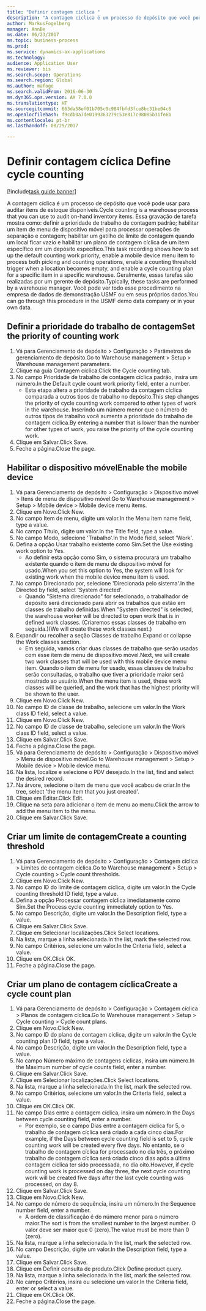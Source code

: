 ```yaml
--- 
title: "Definir contagem cíclica "
description: "A contagem cíclica é um processo de depósito que você pode usar para auditar itens de estoque disponíveis."
author: MarkusFogelberg
manager: AnnBe
ms.date: 06/23/2017
ms.topic: business-process
ms.prod: 
ms.service: dynamics-ax-applications
ms.technology: 
audience: Application User
ms.reviewer: bis
ms.search.scope: Operations
ms.search.region: Global
ms.author: mafoge
ms.search.validFrom: 2016-06-30
ms.dyn365.ops.version: AX 7.0.0
ms.translationtype: HT
ms.sourcegitcommit: 663da58ef01b705c0c984fbfd3fce8bc31be04c6
ms.openlocfilehash: f9cdb0a7de0199363279c53e817c98085b31fe6b
ms.contentlocale: pt-br
ms.lasthandoff: 08/29/2017

---
```

# <a name="define-cycle-counting"></a><span data-ttu-id="4cfcb-103">Definir contagem cíclica </span><span class="sxs-lookup"><span data-stu-id="4cfcb-103">Define cycle counting</span></span> 

[!include[task guide banner](../../includes/task-guide-banner.md)]

<span data-ttu-id="4cfcb-104">A contagem cíclica é um processo de depósito que você pode usar para auditar itens de estoque disponíveis.</span><span class="sxs-lookup"><span data-stu-id="4cfcb-104">Cycle counting is a warehouse process that you can use to audit on-hand inventory items.</span></span> <span data-ttu-id="4cfcb-105">Essa gravação de tarefa mostra como: definir a prioridade de trabalho de contagem padrão; habilitar um item de menu de dispositivo móvel para processar operações de separação e contagem; habilitar um gatilho de limite de contagem quando um local ficar vazio e habilitar um plano de contagem cíclica de um item específico em um depósito específico.</span><span class="sxs-lookup"><span data-stu-id="4cfcb-105">This task recording shows how to set up the default counting work priority, enable a mobile device menu item to process both picking and counting operations, enable a counting threshold trigger when a location becomes empty, and enable a cycle counting plan for a specific item in a specific warehouse.</span></span> <span data-ttu-id="4cfcb-106">Geralmente, essas tarefas são realizadas por um gerente de depósito.</span><span class="sxs-lookup"><span data-stu-id="4cfcb-106">Typically, these tasks are performed by a warehouse manager.</span></span> <span data-ttu-id="4cfcb-107">Você pode ver todo esse procedimento na empresa de dados de demonstração USMF ou em seus próprios dados.</span><span class="sxs-lookup"><span data-stu-id="4cfcb-107">You can go through this procedure in the USMF demo data company or in your own data.</span></span>


## <a name="set-the-priority-of-counting-work"></a><span data-ttu-id="4cfcb-108">Definir a prioridade do trabalho de contagem</span><span class="sxs-lookup"><span data-stu-id="4cfcb-108">Set the priority of counting work</span></span>
1. <span data-ttu-id="4cfcb-109">Vá para Gerenciamento de depósito > Configuração > Parâmetros de gerenciamento de depósito.</span><span class="sxs-lookup"><span data-stu-id="4cfcb-109">Go to Warehouse management > Setup > Warehouse management parameters.</span></span>
2. <span data-ttu-id="4cfcb-110">Clique na guia Contagem cíclica.</span><span class="sxs-lookup"><span data-stu-id="4cfcb-110">Click the Cycle counting tab.</span></span>
3. <span data-ttu-id="4cfcb-111">No campo Prioridade de trabalho de contagem cíclica padrão, insira um número.</span><span class="sxs-lookup"><span data-stu-id="4cfcb-111">In the Default cycle count work priority field, enter a number.</span></span>
    * <span data-ttu-id="4cfcb-112">Esta etapa altera a prioridade de trabalho da contagem cíclica comparada a outros tipos de trabalho no depósito.</span><span class="sxs-lookup"><span data-stu-id="4cfcb-112">This step changes the priority of cycle counting work compared to other types of work in the warehouse.</span></span> <span data-ttu-id="4cfcb-113">Inserindo um número menor que o número de outros tipos de trabalho você aumenta a prioridade do trabalho de contagem cíclica.</span><span class="sxs-lookup"><span data-stu-id="4cfcb-113">By entering a number that is lower than the number for other types of work, you raise the priority of the cycle counting work.</span></span>  
4. <span data-ttu-id="4cfcb-114">Clique em Salvar.</span><span class="sxs-lookup"><span data-stu-id="4cfcb-114">Click Save.</span></span>
5. <span data-ttu-id="4cfcb-115">Feche a página.</span><span class="sxs-lookup"><span data-stu-id="4cfcb-115">Close the page.</span></span>

## <a name="enable-the-mobile-device"></a><span data-ttu-id="4cfcb-116">Habilitar o dispositivo móvel</span><span class="sxs-lookup"><span data-stu-id="4cfcb-116">Enable the mobile device</span></span>
1. <span data-ttu-id="4cfcb-117">Vá para Gerenciamento de depósito > Configuração > Dispositivo móvel > Itens de menu de dispositivo móvel.</span><span class="sxs-lookup"><span data-stu-id="4cfcb-117">Go to Warehouse management > Setup > Mobile device > Mobile device menu items.</span></span>
2. <span data-ttu-id="4cfcb-118">Clique em Novo.</span><span class="sxs-lookup"><span data-stu-id="4cfcb-118">Click New.</span></span>
3. <span data-ttu-id="4cfcb-119">No campo Item de menu, digite um valor.</span><span class="sxs-lookup"><span data-stu-id="4cfcb-119">In the Menu item name field, type a value.</span></span>
4. <span data-ttu-id="4cfcb-120">No campo Título, digite um valor.</span><span class="sxs-lookup"><span data-stu-id="4cfcb-120">In the Title field, type a value.</span></span>
5. <span data-ttu-id="4cfcb-121">No campo Modo, selecione 'Trabalho'.</span><span class="sxs-lookup"><span data-stu-id="4cfcb-121">In the Mode field, select 'Work'.</span></span>
6. <span data-ttu-id="4cfcb-122">Defina a opção Usar trabalho existente como Sim.</span><span class="sxs-lookup"><span data-stu-id="4cfcb-122">Set the Use existing work option to Yes.</span></span>
    * <span data-ttu-id="4cfcb-123">Ao definir esta opção como Sim, o sistema procurará um trabalho existente quando o item de menu de dispositivo móvel for usado.</span><span class="sxs-lookup"><span data-stu-id="4cfcb-123">When you set this option to Yes, the system will look for existing work when the mobile device menu item is used.</span></span>  
7. <span data-ttu-id="4cfcb-124">No campo Direcionado por, selecione 'Direcionada pelo sistema'.</span><span class="sxs-lookup"><span data-stu-id="4cfcb-124">In the Directed by field, select 'System directed'.</span></span>
    * <span data-ttu-id="4cfcb-125">Quando "Sistema direcionado" for selecionado, o trabalhador de depósito será direcionado para abrir os trabalhos que estão em classes de trabalho definidas.</span><span class="sxs-lookup"><span data-stu-id="4cfcb-125">When "System directed" is selected, the warehouse worker will be directed to open work that is in defined work classes.</span></span> <span data-ttu-id="4cfcb-126">(Criaremos essas classes de trabalho em seguida.)</span><span class="sxs-lookup"><span data-stu-id="4cfcb-126">(We will create these work classes next.)</span></span>  
8. <span data-ttu-id="4cfcb-127">Expandir ou recolher a seção Classes de trabalho.</span><span class="sxs-lookup"><span data-stu-id="4cfcb-127">Expand or collapse the Work classes section.</span></span>
    * <span data-ttu-id="4cfcb-128">Em seguida, vamos criar duas classes de trabalho que serão usadas com esse item de menu de dispositivo móvel.</span><span class="sxs-lookup"><span data-stu-id="4cfcb-128">Next, we will create two work classes that will be used with this mobile device menu item.</span></span> <span data-ttu-id="4cfcb-129">Quando o item de menu for usado, essas classes de trabalho serão consultadas, o trabalho que tiver a prioridade maior será mostrado ao usuário.</span><span class="sxs-lookup"><span data-stu-id="4cfcb-129">When the menu item is used, these work classes will be queried, and the work that has the highest priority will be shown to the user.</span></span>  
9. <span data-ttu-id="4cfcb-130">Clique em Novo.</span><span class="sxs-lookup"><span data-stu-id="4cfcb-130">Click New.</span></span>
10. <span data-ttu-id="4cfcb-131">No campo ID de classe de trabalho, selecione um valor.</span><span class="sxs-lookup"><span data-stu-id="4cfcb-131">In the Work class ID field, select a value.</span></span>
11. <span data-ttu-id="4cfcb-132">Clique em Novo.</span><span class="sxs-lookup"><span data-stu-id="4cfcb-132">Click New.</span></span>
12. <span data-ttu-id="4cfcb-133">No campo ID de classe de trabalho, selecione um valor.</span><span class="sxs-lookup"><span data-stu-id="4cfcb-133">In the Work class ID field, select a value.</span></span>
13. <span data-ttu-id="4cfcb-134">Clique em Salvar.</span><span class="sxs-lookup"><span data-stu-id="4cfcb-134">Click Save.</span></span>
14. <span data-ttu-id="4cfcb-135">Feche a página.</span><span class="sxs-lookup"><span data-stu-id="4cfcb-135">Close the page.</span></span>
15. <span data-ttu-id="4cfcb-136">Vá para Gerenciamento de depósito > Configuração > Dispositivo móvel > Menu de dispositivo móvel.</span><span class="sxs-lookup"><span data-stu-id="4cfcb-136">Go to Warehouse management > Setup > Mobile device > Mobile device menu.</span></span>
16. <span data-ttu-id="4cfcb-137">Na lista, localize e selecione o PDV desejado.</span><span class="sxs-lookup"><span data-stu-id="4cfcb-137">In the list, find and select the desired record.</span></span>
17. <span data-ttu-id="4cfcb-138">Na árvore, selecione o item de menu que você acabou de criar.</span><span class="sxs-lookup"><span data-stu-id="4cfcb-138">In the tree, select 'the menu item that you just created'.</span></span>
18. <span data-ttu-id="4cfcb-139">Clique em Editar.</span><span class="sxs-lookup"><span data-stu-id="4cfcb-139">Click Edit.</span></span>
19. <span data-ttu-id="4cfcb-140">Clique na seta para adicionar o item de menu ao menu.</span><span class="sxs-lookup"><span data-stu-id="4cfcb-140">Click the arrow to add the menu item to the menu.</span></span>
20. <span data-ttu-id="4cfcb-141">Clique em Salvar.</span><span class="sxs-lookup"><span data-stu-id="4cfcb-141">Click Save.</span></span>

## <a name="create-a-counting-threshold"></a><span data-ttu-id="4cfcb-142">Criar um limite de contagem</span><span class="sxs-lookup"><span data-stu-id="4cfcb-142">Create a counting threshold</span></span>
1. <span data-ttu-id="4cfcb-143">Vá para Gerenciamento de depósito > Configuração > Contagem cíclica > Limites de contagem cíclica.</span><span class="sxs-lookup"><span data-stu-id="4cfcb-143">Go to Warehouse management > Setup > Cycle counting > Cycle count thresholds.</span></span>
2. <span data-ttu-id="4cfcb-144">Clique em Novo.</span><span class="sxs-lookup"><span data-stu-id="4cfcb-144">Click New.</span></span>
3. <span data-ttu-id="4cfcb-145">No campo ID do limite de contagem cíclica, digite um valor.</span><span class="sxs-lookup"><span data-stu-id="4cfcb-145">In the Cycle counting threshold ID field, type a value.</span></span>
4. <span data-ttu-id="4cfcb-146">Defina a opção Processar contagem cíclica imediatamente como Sim.</span><span class="sxs-lookup"><span data-stu-id="4cfcb-146">Set the Process cycle counting immediately option to Yes.</span></span>
5. <span data-ttu-id="4cfcb-147">No campo Descrição, digite um valor.</span><span class="sxs-lookup"><span data-stu-id="4cfcb-147">In the Description field, type a value.</span></span>
6. <span data-ttu-id="4cfcb-148">Clique em Salvar.</span><span class="sxs-lookup"><span data-stu-id="4cfcb-148">Click Save.</span></span>
7. <span data-ttu-id="4cfcb-149">Clique em Selecionar localizações.</span><span class="sxs-lookup"><span data-stu-id="4cfcb-149">Click Select locations.</span></span>
8. <span data-ttu-id="4cfcb-150">Na lista, marque a linha selecionada.</span><span class="sxs-lookup"><span data-stu-id="4cfcb-150">In the list, mark the selected row.</span></span>
9. <span data-ttu-id="4cfcb-151">No campo Critérios, selecione um valor.</span><span class="sxs-lookup"><span data-stu-id="4cfcb-151">In the Criteria field, select a value.</span></span>
10. <span data-ttu-id="4cfcb-152">Clique em OK.</span><span class="sxs-lookup"><span data-stu-id="4cfcb-152">Click OK.</span></span>
11. <span data-ttu-id="4cfcb-153">Feche a página.</span><span class="sxs-lookup"><span data-stu-id="4cfcb-153">Close the page.</span></span>

## <a name="create-a-cycle-count-plan"></a><span data-ttu-id="4cfcb-154">Criar um plano de contagem cíclica</span><span class="sxs-lookup"><span data-stu-id="4cfcb-154">Create a cycle count plan</span></span>
1. <span data-ttu-id="4cfcb-155">Vá para Gerenciamento de depósito > Configuração > Contagem cíclica > Planos de contagem cíclica.</span><span class="sxs-lookup"><span data-stu-id="4cfcb-155">Go to Warehouse management > Setup > Cycle counting > Cycle count plans.</span></span>
2. <span data-ttu-id="4cfcb-156">Clique em Novo.</span><span class="sxs-lookup"><span data-stu-id="4cfcb-156">Click New.</span></span>
3. <span data-ttu-id="4cfcb-157">No campo ID do plano de contagem cíclica, digite um valor.</span><span class="sxs-lookup"><span data-stu-id="4cfcb-157">In the Cycle counting plan ID field, type a value.</span></span>
4. <span data-ttu-id="4cfcb-158">No campo Descrição, digite um valor.</span><span class="sxs-lookup"><span data-stu-id="4cfcb-158">In the Description field, type a value.</span></span>
5. <span data-ttu-id="4cfcb-159">No campo Número máximo de contagens cíclicas, insira um número.</span><span class="sxs-lookup"><span data-stu-id="4cfcb-159">In the Maximum number of cycle counts field, enter a number.</span></span>
6. <span data-ttu-id="4cfcb-160">Clique em Salvar.</span><span class="sxs-lookup"><span data-stu-id="4cfcb-160">Click Save.</span></span>
7. <span data-ttu-id="4cfcb-161">Clique em Selecionar localizações.</span><span class="sxs-lookup"><span data-stu-id="4cfcb-161">Click Select locations.</span></span>
8. <span data-ttu-id="4cfcb-162">Na lista, marque a linha selecionada.</span><span class="sxs-lookup"><span data-stu-id="4cfcb-162">In the list, mark the selected row.</span></span>
9. <span data-ttu-id="4cfcb-163">No campo Critérios, selecione um valor.</span><span class="sxs-lookup"><span data-stu-id="4cfcb-163">In the Criteria field, select a value.</span></span>
10. <span data-ttu-id="4cfcb-164">Clique em OK.</span><span class="sxs-lookup"><span data-stu-id="4cfcb-164">Click OK.</span></span>
11. <span data-ttu-id="4cfcb-165">No campo Dias entre a contagem cíclica, insira um número.</span><span class="sxs-lookup"><span data-stu-id="4cfcb-165">In the Days between cycle counting field, enter a number.</span></span>
    * <span data-ttu-id="4cfcb-166">Por exemplo, se o campo Dias entre a contagem cíclica for 5, o trabalho de contagem cíclica será criado a cada cinco dias.</span><span class="sxs-lookup"><span data-stu-id="4cfcb-166">For example, if the Days between cycle counting field is set to 5, cycle counting work will be created every five days.</span></span> <span data-ttu-id="4cfcb-167">No entanto, se o trabalho de contagem cíclica for processado no dia três, o próximo trabalho de contagem cíclica será criado cinco dias após a última contagem cíclica ter sido processada, no dia oito.</span><span class="sxs-lookup"><span data-stu-id="4cfcb-167">However, if cycle counting work is processed on day three, the next cycle counting work will be created five days after the last cycle counting was processed, on day 8.</span></span>  
12. <span data-ttu-id="4cfcb-168">Clique em Salvar.</span><span class="sxs-lookup"><span data-stu-id="4cfcb-168">Click Save.</span></span>
13. <span data-ttu-id="4cfcb-169">Clique em Novo.</span><span class="sxs-lookup"><span data-stu-id="4cfcb-169">Click New.</span></span>
14. <span data-ttu-id="4cfcb-170">No campo de número de sequência, insira um número.</span><span class="sxs-lookup"><span data-stu-id="4cfcb-170">In the Sequence number field, enter a number.</span></span>
    * <span data-ttu-id="4cfcb-171">A ordem de classificação é do número menor para o número maior.</span><span class="sxs-lookup"><span data-stu-id="4cfcb-171">The sort is from the smallest number to the largest number.</span></span> <span data-ttu-id="4cfcb-172">O valor deve ser maior que 0 (zero).</span><span class="sxs-lookup"><span data-stu-id="4cfcb-172">The value must be more than 0 (zero).</span></span>  
15. <span data-ttu-id="4cfcb-173">Na lista, marque a linha selecionada.</span><span class="sxs-lookup"><span data-stu-id="4cfcb-173">In the list, mark the selected row.</span></span>
16. <span data-ttu-id="4cfcb-174">No campo Descrição, digite um valor.</span><span class="sxs-lookup"><span data-stu-id="4cfcb-174">In the Description field, type a value.</span></span>
17. <span data-ttu-id="4cfcb-175">Clique em Salvar.</span><span class="sxs-lookup"><span data-stu-id="4cfcb-175">Click Save.</span></span>
18. <span data-ttu-id="4cfcb-176">Clique em Definir consulta de produto.</span><span class="sxs-lookup"><span data-stu-id="4cfcb-176">Click Define product query.</span></span>
19. <span data-ttu-id="4cfcb-177">Na lista, marque a linha selecionada.</span><span class="sxs-lookup"><span data-stu-id="4cfcb-177">In the list, mark the selected row.</span></span>
20. <span data-ttu-id="4cfcb-178">No campo Critérios, insira ou selecione um valor.</span><span class="sxs-lookup"><span data-stu-id="4cfcb-178">In the Criteria field, enter or select a value.</span></span>
21. <span data-ttu-id="4cfcb-179">Clique em OK.</span><span class="sxs-lookup"><span data-stu-id="4cfcb-179">Click OK.</span></span>
22. <span data-ttu-id="4cfcb-180">Feche a página.</span><span class="sxs-lookup"><span data-stu-id="4cfcb-180">Close the page.</span></span>


